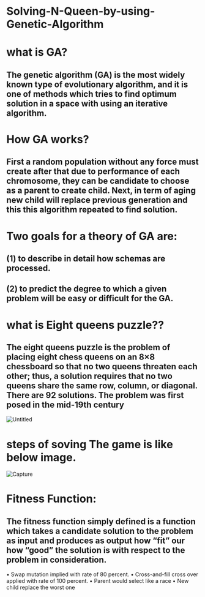 # Solving-N-Queen-by-using-Genetic-Algorithm


# what is GA? 
## The genetic algorithm (GA) is the most widely known type of evolutionary algorithm, and it is one of methods which tries to find optimum solution in a space with using an iterative algorithm.

# How GA works?
## First a random population without any force must create after that due to performance of each chromosome, they can be candidate to choose as a parent to create child. Next, in term of aging new child will replace previous generation and this this algorithm repeated to find solution.

# Two goals for a theory of GA are:
## (1) to describe in detail how schemas are processed.
## (2) to predict the degree to which a given problem will be easy or difficult for the GA.

# what is Eight queens puzzle??
## The eight queens puzzle is the problem of placing eight chess queens on an 8×8 chessboard so that no two queens threaten each other; thus, a solution requires that no two queens share the same row, column, or diagonal. There are 92 solutions. The problem was first posed in the mid-19th century



![Untitled](https://user-images.githubusercontent.com/47190471/232582289-25bc6dc7-3a2e-425b-8939-619e60eb08fd.png)

# steps of soving The game is like below image.

![Capture](https://user-images.githubusercontent.com/47190471/232582698-27b2b647-0ead-450a-9b5d-0f09c13cddbe.PNG)


# Fitness Function:
## The fitness function simply defined is a function which takes a candidate solution to the problem as input and produces as output how “fit” our how “good” the solution is with respect to the problem in consideration.
• Swap mutation implied with rate of 80 percent.
• Cross-and-fill cross over applied with rate of 100 percent.
• Parent would select like a race
• New child replace the worst one


